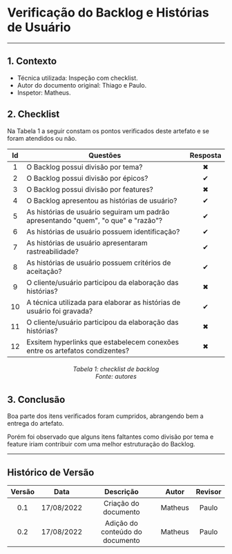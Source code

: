 # Verificação do Backlog e Histórias de Usuário
***

## **1. Contexto**

- Técnica utilizada: Inspeção com checklist.
- Autor do documento original: Thiago e Paulo.
- Inspetor: Matheus.

## **2. Checklist**

Na Tabela 1 a seguir constam os pontos verificados deste artefato e se foram atendidos ou não.

|Id|Questões|Resposta|
|:---:|---|:---:|
|1|O Backlog possui divisão por tema? |✖ |
|2|O Backlog possui divisão por épicos? |✔ |
|3|O Backlog possui divisão por features? |✖ |
|4|O Backlog apresentou as histórias de usuário? |✔|
|5|As histórias de usuário seguiram um padrão apresentando "quem", "o que" e "razão"? |✔|
|6|As histórias de usuário possuem identificação?|✔|
|7|As histórias de usuário apresentaram rastreabilidade?|✔|
|8|As histórias de usuário possuem critérios de aceitação?|✔|
|9|O cliente/usuário participou da elaboração das histórias?|✖|
|10|A técnica utilizada para elaborar as histórias de usuário foi gravada?|✔|
|11|O cliente/usuário participou da elaboração das histórias?|✖|
|12|Exsitem hyperlinks que estabelecem conexões entre os artefatos condizentes?|✖|

<h6 align = "center">Tabela 1: checklist de backlog<br>
Fonte: autores</h6>

## **3. Conclusão**

Boa parte dos itens verificados foram cumpridos, abrangendo bem a entrega do artefato.

Porém foi observado que alguns itens faltantes como divisão por tema e feature iriam contribuir com uma melhor estruturação do Backlog.


***
## Histórico de Versão

| Versão |    Data    |       Descrição       |     Autor     |    Revisor    |
|:------:|:----------:|:---------------------:|:-------------:|:-------------:|
| 0.1 | 17/08/2022 | Criação do documento | Matheus | Paulo |
| 0.2 | 17/08/2022 | Adição do conteúdo do documento | Matheus | Paulo |
